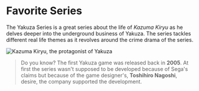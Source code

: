 # Favorite Series
The Yakuza Series is a great series about the life of *Kazuma Kiryu* as he delves deeper into the underground business of Yakuza. The series tackles different real life themes as it revolves around the crime drama of the series.

![Kazuma Kiryu, the protagonist of Yakuza](https://wallpapers.gry-online.pl/pliki/70904/1920x1080.jpg)

>Do you know?
>The first Yakuza game was released back in **2005**. At first the series wasn't supposed to be developed because of Sega's claims but because of the game designer's, **Toshihiro Nagoshi**, desire, the company supported the development.
